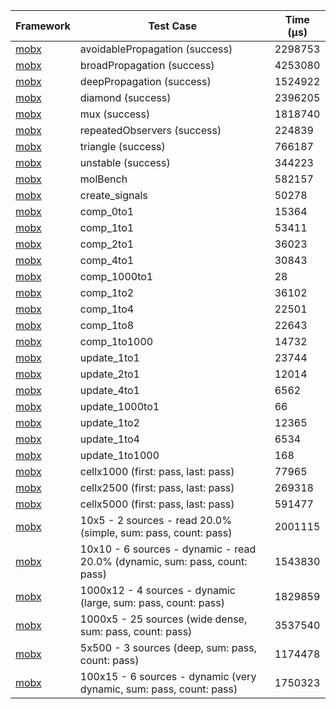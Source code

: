 | Framework | Test Case | Time (μs) |
| --- | --- | --- |
| [mobx](https://github.com/mobxjs/mobx.dart) | avoidablePropagation (success) | 2298753 |
| [mobx](https://github.com/mobxjs/mobx.dart) | broadPropagation (success) | 4253080 |
| [mobx](https://github.com/mobxjs/mobx.dart) | deepPropagation (success) | 1524922 |
| [mobx](https://github.com/mobxjs/mobx.dart) | diamond (success) | 2396205 |
| [mobx](https://github.com/mobxjs/mobx.dart) | mux (success) | 1818740 |
| [mobx](https://github.com/mobxjs/mobx.dart) | repeatedObservers (success) | 224839 |
| [mobx](https://github.com/mobxjs/mobx.dart) | triangle (success) | 766187 |
| [mobx](https://github.com/mobxjs/mobx.dart) | unstable (success) | 344223 |
| [mobx](https://github.com/mobxjs/mobx.dart) | molBench | 582157 |
| [mobx](https://github.com/mobxjs/mobx.dart) | create_signals | 50278 |
| [mobx](https://github.com/mobxjs/mobx.dart) | comp_0to1 | 15364 |
| [mobx](https://github.com/mobxjs/mobx.dart) | comp_1to1 | 53411 |
| [mobx](https://github.com/mobxjs/mobx.dart) | comp_2to1 | 36023 |
| [mobx](https://github.com/mobxjs/mobx.dart) | comp_4to1 | 30843 |
| [mobx](https://github.com/mobxjs/mobx.dart) | comp_1000to1 | 28 |
| [mobx](https://github.com/mobxjs/mobx.dart) | comp_1to2 | 36102 |
| [mobx](https://github.com/mobxjs/mobx.dart) | comp_1to4 | 22501 |
| [mobx](https://github.com/mobxjs/mobx.dart) | comp_1to8 | 22643 |
| [mobx](https://github.com/mobxjs/mobx.dart) | comp_1to1000 | 14732 |
| [mobx](https://github.com/mobxjs/mobx.dart) | update_1to1 | 23744 |
| [mobx](https://github.com/mobxjs/mobx.dart) | update_2to1 | 12014 |
| [mobx](https://github.com/mobxjs/mobx.dart) | update_4to1 | 6562 |
| [mobx](https://github.com/mobxjs/mobx.dart) | update_1000to1 | 66 |
| [mobx](https://github.com/mobxjs/mobx.dart) | update_1to2 | 12365 |
| [mobx](https://github.com/mobxjs/mobx.dart) | update_1to4 | 6534 |
| [mobx](https://github.com/mobxjs/mobx.dart) | update_1to1000 | 168 |
| [mobx](https://github.com/mobxjs/mobx.dart) | cellx1000 (first: pass, last: pass) | 77965 |
| [mobx](https://github.com/mobxjs/mobx.dart) | cellx2500 (first: pass, last: pass) | 269318 |
| [mobx](https://github.com/mobxjs/mobx.dart) | cellx5000 (first: pass, last: pass) | 591477 |
| [mobx](https://github.com/mobxjs/mobx.dart) | 10x5 - 2 sources - read 20.0% (simple, sum: pass, count: pass) | 2001115 |
| [mobx](https://github.com/mobxjs/mobx.dart) | 10x10 - 6 sources - dynamic - read 20.0% (dynamic, sum: pass, count: pass) | 1543830 |
| [mobx](https://github.com/mobxjs/mobx.dart) | 1000x12 - 4 sources - dynamic (large, sum: pass, count: pass) | 1829859 |
| [mobx](https://github.com/mobxjs/mobx.dart) | 1000x5 - 25 sources (wide dense, sum: pass, count: pass) | 3537540 |
| [mobx](https://github.com/mobxjs/mobx.dart) | 5x500 - 3 sources (deep, sum: pass, count: pass) | 1174478 |
| [mobx](https://github.com/mobxjs/mobx.dart) | 100x15 - 6 sources - dynamic (very dynamic, sum: pass, count: pass) | 1750323 |
